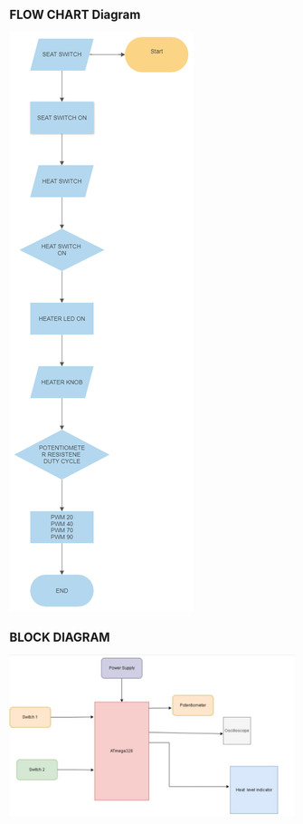 ## FLOW CHART Diagram
![Flow chart ](./flowchartt.jpg)

## BLOCK DIAGRAM
![Block Diagram ](./Emb.jpg)
